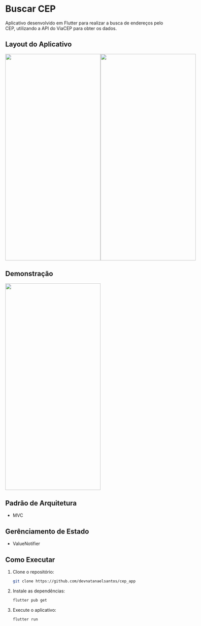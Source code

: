 # Buscar CEP

Aplicativo desenvolvido em Flutter para realizar a busca de endereços pelo CEP, utilizando a API do ViaCEP para obter os dados.

## Layout do Aplicativo
<div style="display: flex; justify-content: space-between;">
<img src="https://github.com/devnatanaelsantos/readme_imgs/blob/main/cep_app/print%201.png" width=300 height='650'>
<img src="https://github.com/devnatanaelsantos/readme_imgs/blob/main/cep_app/print%202.png" width=300 height='650'>
</div>

## Demonstração
<img src="https://github.com/devnatanaelsantos/readme_imgs/blob/main/cep_app/demo.gif" width=300 height='650'>

##  Padrão de Arquitetura
- MVC

## Gerênciamento de Estado
- ValueNotifier

## Como Executar

1. Clone o repositório:
    ```bash
   git clone https://github.com/devnatanaelsantos/cep_app
3. Instale as dependências:
   ```bash
   flutter pub get
5. Execute o aplicativo:
   ```bash
   flutter run

